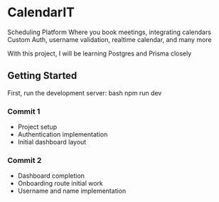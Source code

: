 # CalendarIT

Scheduling Platform
Where you book meetings,
integrating calendars
Custom Auth, username validation,
realtime calendar, 
and many more 

With this project, I will be learning Postgres and Prisma closely 

## Getting Started
First, run the development server:
bash
npm run dev

### Commit 1
- Project setup
- Authentication implementation
- Initial dashboard layout

### Commit 2
- Dashboard completion
- Onboarding route initial work
- Username and name implementation
